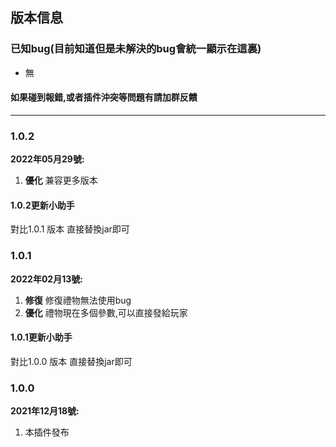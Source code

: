 ## 版本信息

### 已知bug(目前知道但是未解決的bug會統一顯示在這裏)
- 無

#### 如果碰到報錯,或者插件沖突等問題有請加群反饋

------------
### 1.0.2
**2022年05月29號:**
1. **優化** 兼容更多版本

#### 1.0.2更新小助手
對比1.0.1 版本 直接替換jar即可

### 1.0.1
**2022年02月13號:**
1. **修復** 修復禮物無法使用bug
2. **優化** 禮物現在多個參數,可以直接發給玩家

#### 1.0.1更新小助手
對比1.0.0 版本 直接替換jar即可

### 1.0.0
**2021年12月18號:**
1. 本插件發布
